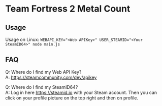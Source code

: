 # Team Fortress 2 Metal Count

## Usage
Usage on Linux:
`WEBAPI_KEY="<Web APIKey>" USER_STEAMID="<Your SteamID64>" node main.js`

## FAQ

Q: Where do I find my Web API Key?  
A: https://steamcommunity.com/dev/apikey

Q: Where do I find my SteamID64?  
A: Log in here https://steamid.io with your Steam account.
Then you can click on your profile picture on the top right and then on profile.